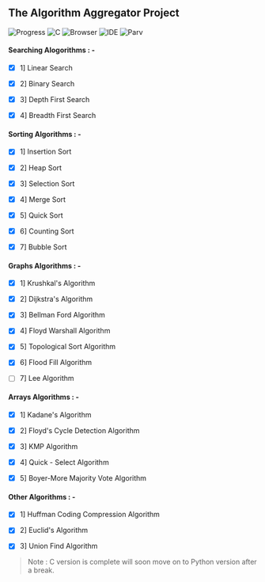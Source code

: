 
## The Algorithm Aggregator Project

![Progress](https://progress-bar.dev/99/?title=Progress&style=plastic)
![C](https://img.shields.io/badge/C-00599C?style=Plastic&logo=c&logoColor=white)
![Browser](https://img.shields.io/badge/Brave-FF1B2D?logo=Brave&logoColor=white)
![IDE](https://img.shields.io/badge/Visual_Studio_Code-0078D4?logo=visual%20studio%20code&logoColor=white)
![Parv](https://badgen.net/badge/Creator/PARVASHWANI/red?icon=github)

#### Searching Alogorithms : -

- [x] 1] Linear Search

- [x] 2] Binary Search

- [x] 3] Depth First Search

- [x] 4] Breadth First Search

#### Sorting Algorithms : -

- [x] 1] Insertion Sort

- [x] 2] Heap Sort

- [x] 3] Selection Sort

- [x] 4] Merge Sort

- [x] 5] Quick Sort

- [x] 6] Counting Sort

- [x] 7] Bubble Sort

#### Graphs Algorithms : -

- [x] 1] Krushkal's Algorithm

- [x] 2] Dijkstra's Algorithm

- [x] 3] Bellman Ford Algorithm

- [x] 4] Floyd Warshall Algorithm

- [x] 5] Topological Sort Algorithm

- [x] 6] Flood Fill Algorithm

- [ ] 7] Lee Algorithm

#### Arrays Algorithms : -

- [x] 1] Kadane's Algorithm

- [x] 2] Floyd's Cycle Detection Algorithm

- [x] 3] KMP Algorithm

- [x] 4] Quick - Select Algorithm

- [x] 5] Boyer-More Majority Vote Algorithm

#### Other Algorithms : -

 - [x] 1] Huffman Coding Compression Algorithm
 
 - [x] 2] Euclid's Algorithm
 
 - [x] 3] Union Find Algorithm

> Note : C version is complete will soon move on to Python version after a break.
